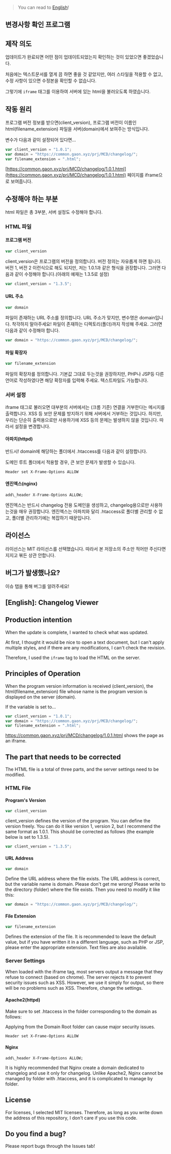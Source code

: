 > You can read to [English](#English)!

## 변경사항 확인 프로그램

## 제작 의도

업데이트가 완료되면 어떤 점이 업데이트되었는지 확인하는 것이 있었으면 좋겠었습니다.

처음에는 텍스트문서를 열게 끔 하면 좋을 것 같았지만, 여러 스타일을 적용할 수 없고, 수정 사항이 있으면 수정본을 확인할 수 없습니다.

그렇기에 `iframe` 태그를 이용하여 서버에 있는 html을 불러오도록 하였습니다.

## 작동 원리

프로그램 버전 정보를 받으면(client\_version), 프로그램 버전이 이름인 html(filename\_extension) 파일을 서버(domain)에서 보여주는 방식입니다.

변수가 다음과 같이 설정되어 있다면…

```javascript
var client_version = "1.0.1";
var domain = "https://common.gaon.xyz/prj/MCD/changelog/";
var filename_extension = ".html";
```

[https://common.gaon.xyz/prj/MCD/changelog/1.0.1.html](https://common.gaon.xyz/prj/MCD/changelog/1.0.1.html) 페이지를 iframe으로 보여줍니다.

## 수정해야 하는 부분

html 파일은 총 3부분, 서버 설정도 수정해야 합니다.

### HTML 파일

#### 프로그램 버전

```javascript
var client_version
```

client\_version은 프로그램의 버전을 정의합니다. 버전 정의는 자유롭게 하면 됩니다. 버전 1, 버전 2 이런식으로 해도 되지만, 저는 1.0.1과 같은 형식을 권장합니다. 그러면 다음과 같이 수정해야 합니다.(아래의 예재는 1.3.5로 설정)

```javascript
var client_version = "1.3.5";
```

#### URL 주소

```javascript
var domain
```

파일이 존재하는 URL 주소를 정의합니다. URL 주소가 맞지만, 변수명은 domain입니다. 착각하지 말아주세요! 파일이 존재하는 디렉토리(폴더)까지 작성해 주세요. 그러면 다음과 같이 수정해야 합니다.

```javascript
var domain = "https://common.gaon.xyz/prj/MCD/changelog/";
```

#### 파일 확장자

```javascript
var filename_extension
```

파일의 확장자를 정의합니다. 기본값 그대로 두는것을 권장하지만, PHP나 JSP등 다른 언어로 작성하였다면 해당 확장자를 입력해 주세요. 텍스트파일도 가능합니다.

### 서버 설정

iframe 태그로 불러오면 대부분의 서버에서는 (크롬 기준) 연결을 거부한다는 메시지를 출력합니다. XSS 등 보안 문제를 방지하기 위해 서버에서 거부하는 것입니다. 하지만, 우리는 단순히 출력용으로만 사용하기에 XSS 등의 문제는 발생하지 않을 것입니다. 따라서 설정을 변경합니다.

#### 아파치(httpd)

반드시! domain에 해당하는 폴더에서 .htaccess를 다음과 같이 설정합니다.

도메인 루트 폴더에서 적용할 경우, 큰 보안 문제가 발생할 수 있습니다.

`Header set X-Frame-Options ALLOW`

#### 엔진엑스(nginx)

`add\_header X-Frame-Options ALLOW;`

엔진엑스는 반드시 changelog 전용 도메인을 생성하고, changelog용으로만 사용하는것을 매우 권장합니다. 엔진엑스는 아파치와 달리 .htaccess로 폴더별 관리할 수 없고, 폴더별 관리하기에는 복잡하기 때문입니다.

## 라이선스

라이선스는 MIT 라이선스를 선택했습니다. 따라서 본 저장소의 주소만 적어만 주신다면 지지고 볶든 상관 안합니다.

## 버그가 발생했나요?

이슈 탭을 통해 버그를 알려주세요!

## \[English\]: Changelog Viewer

## Production intention

When the update is complete, I wanted to check what was updated.

At first, I thought it would be nice to open a text document, but I can't apply multiple styles, and if there are any modifications, I can't check the revision.

Therefore, I used the `iframe` tag to load the HTML on the server.

## Principles of Operation

When the program version information is received (client\_version), the html(filename\_extension) file whose name is the program version is displayed on the server (domain).

If the variable is set to...

```javascript
var client_version = "1.0.1";
var domain = "https://common.gaon.xyz/prj/MCD/changelog/";
var filename_extension = ".html";
```

https://common.gaon.xyz/prj/MCD/changelog/1.0.1.html shows the page as an iframe.

## The part that needs to be corrected

The HTML file is a total of three parts, and the server settings need to be modified.

### HTML File

#### Program's Version

```javascript
var client_version
```

client\_version defines the version of the program. You can define the version freely. You can do it like version 1, version 2, but I recommend the same format as 1.0.1. This should be corrected as follows (the example below is set to 1.3.5).

```javascript
var client_version = "1.3.5";
```

#### URL Address

```javascript
var domain
```

Define the URL address where the file exists. The URL address is correct, but the variable name is domain. Please don't get me wrong! Please write to the directory (folder) where the file exists. Then you need to modify it like this:

```javascript
var domain = "https://common.gaon.xyz/prj/MCD/changelog/";
```

#### File Extension

```javascript
var filename_extension
```

Defines the extension of the file. It is recommended to leave the default value, but if you have written it in a different language, such as PHP or JSP, please enter the appropriate extension. Text files are also available.

### Server Settings

When loaded with the iframe tag, most servers output a message that they refuse to connect (based on chrome). The server rejects it to prevent security issues such as XSS. However, we use it simply for output, so there will be no problems such as XSS. Therefore, change the settings.

#### Apache2(httpd)

Make sure to set .htaccess in the folder corresponding to the domain as follows:

Applying from the Domain Root folder can cause major security issues.

`Header set X-Frame-Options ALLOW`

#### Nginx

`add\_header X-Frame-Options ALLOW;`

It is highly recommended that Nginx create a domain dedicated to changelog and use it only for changelog. Unlike Apache2, Nginx cannot be managed by folder with .htaccess, and it is complicated to manage by folder.

## License

For licenses, I selected MIT licenses. Therefore, as long as you write down the address of this repository, I don't care if you use this code.

## Do you find a bug?

Please report bugs through the Issues tab!
